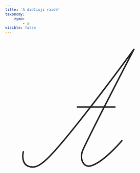 ```yaml
---
title: 'A didžioji raidė'
taxonomy:
    zyma:
        - a
visible: false
---
```


<svg version="1.1" id="Layer_1" xmlns:x="&ns_extend;" xmlns:i="&ns_ai;" xmlns:graph="&ns_graphs;" xmlns="http://www.w3.org/2000/svg" xmlns:xlink="http://www.w3.org/1999/xlink" x="0px" y="0px" viewBox="0 0 216.8 195.3" enable-background="new 0 0 216.8 195.3" xml:space="preserve">
<g i:extraneous="self">
	<path fill="none" stroke="#231F20" stroke-width="2" stroke-linecap="round" stroke-linejoin="round" stroke-miterlimit="10" d="
			M25.6,158.2c0,0-5.5,21.5,13.7,21.5c6.6,0,14.9-6.4,23.4-15.1C98.8,127.1,181,14.5,181,14.5s-61.6,118.8-71.5,140.8
			c-5.7,12.6,0.6,24.8,9.7,23c18.2-3.7,45-35.7,45-35.7"/>
	<line fill="none" stroke="#231F20" stroke-width="2" stroke-linecap="round" stroke-linejoin="round" stroke-miterlimit="10" x1="101.5" y1="95.4" x2="154.4" y2="95.4"/>
	</g>
</svg>
